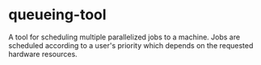 # queueing-tool
A tool for scheduling multiple parallelized jobs to a machine. Jobs are scheduled according to a user's priority which depends on the requested hardware resources.
